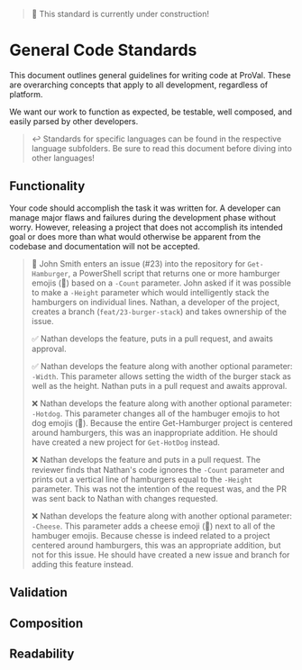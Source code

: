 > 🚧 This standard is currently under construction!
# General Code Standards

This document outlines general guidelines for writing code at ProVal. These are overarching concepts that apply to all development, regardless of platform.

We want our work to function as expected, be testable, well composed, and easily parsed by other developers.

> ↩️ Standards for specific languages can be found in the respective language subfolders. Be sure to read this document before diving into other languages!

## Functionality
Your code should accomplish the task it was written for. A developer can manage major flaws and failures during the development phase without worry. However, releasing a project that does not accomplish its intended goal or does more than what would otherwise be apparent from the codebase and documentation will not be accepted.

> 🔎 John Smith enters an issue (#23) into the repository for `Get-Hamburger`, a PowerShell script that returns one or more hamburger emojis (🍔) based on a `-Count` parameter. John asked if it was possible to make a `-Height` parameter which would intelligently stack the hamburgers on individual lines. Nathan, a developer of the project, creates a branch (`feat/23-burger-stack`) and takes ownership of the issue.
>
> ✅ Nathan develops the feature, puts in a pull request, and awaits approval.
> 
> ✅ Nathan develops the feature along with another optional parameter: `-Width`. This parameter allows setting the width of the burger stack as well as the height. Nathan puts in a pull request and awaits approval.
> 
> ❌ Nathan develops the feature along with another optional parameter: `-Hotdog`. This parameter changes all of the hambuger emojis to hot dog emojis (🌭). Because the entire Get-Hamburger project is centered around hamburgers, this was an inappropriate addition. He should have created a new project for `Get-HotDog` instead.
>
> ❌ Nathan develops the feature and puts in a pull request. The reviewer finds that Nathan's code ignores the `-Count` parameter and prints out a vertical line of hamburgers equal to the `-Height` parameter. This was not the intention of the request was, and the PR was sent back to Nathan with changes requested.
>
> ❌ Nathan develops the feature along with another optional parameter: `-Cheese`. This parameter adds a cheese emoji (🧀) next to all of the hambuger emojis. Because chesse is indeed related to a project centered around hamburgers, this was an appropriate addition, but not for this issue. He should have created a new issue and branch for adding this feature instead.

## Validation


## Composition


## Readability

## 

[//]: # "https://www.youtube.com/watch?v=CFRhGnuXG-4 Use this video somewhere"
